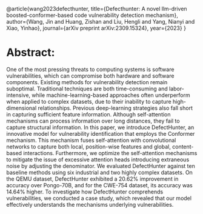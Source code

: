 @article{wang2023defecthunter,
  title={Defecthunter: A novel llm-driven boosted-conformer-based code vulnerability detection mechanism},
  author={Wang, Jin and Huang, Zishan and Liu, Hengli and Yang, Nianyi and Xiao, Yinhao},
  journal={arXiv preprint arXiv:2309.15324},
  year={2023}
}


# Abstract:
One of the most pressing threats to computing systems is software vulnerabilities, which can compromise both hardware and software components. Existing methods for vulnerability detection remain suboptimal. Traditional techniques are both time-consuming and labor-intensive, while machine-learning-based approaches often underperform when applied to complex datasets, due to their inability to capture high-dimensional relationships. Previous deep-learning strategies also fall short in capturing sufficient feature information. Although self-attention mechanisms can process information over long distances, they fail to capture structural information. In this paper, we introduce DefectHunter, an innovative model for vulnerability identification that employs the Conformer mechanism. This mechanism fuses self-attention with convolutional networks to capture both local, position-wise features and global, content-based interactions. Furthermore, we optimize the self-attention mechanisms to mitigate the issue of excessive attention heads introducing extraneous noise by adjusting the denominator. We evaluated DefectHunter against ten baseline methods using six industrial and two highly complex datasets. On the QEMU dataset, DefectHunter exhibited a 20.62\% improvement in accuracy over Pongo-70B, and for the CWE-754 dataset, its accuracy was 14.64\% higher. To investigate how DefectHunter comprehends vulnerabilities, we conducted a case study, which revealed that our model effectively understands the mechanisms underlying vulnerabilities.
